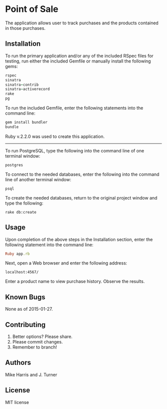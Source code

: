 Point of Sale
======================

The application allows user to track purchases and the products contained in those purchases.


Installation
------------

To run the primary application and/or any of the included RSpec files for testing, run either the included Gemfile or manually
install the following gems:

```ruby
rspec
sinatra
sinatra-contrib
sinatra-activerecord
rake
pg
```

To run the included Gemfile, enter the following statements into
the command line:
```ruby
gem install bundler
bundle
```

Ruby v.2.2.0 was used to create this application.

-----

To run PostgreSQL, type the following into the command line of one terminal window:
```PostgreSQL
postgres
```
To connect to the needed databases, enter the following into
the command line of another terminal window:
```
psql
```

To create the needed databases, return to the original project window and type the following:
```
rake db:create
```

Usage
-----

Upon completion of the above steps in the Installation section, enter the following statement into the command line:

```ruby
Ruby app.rb
```

Next, open a Web browser and enter the following address:

```url
localhost:4567/
```

Enter a product name to view purchase history. Observe the results.

Known Bugs
----------

None as of 2015-01-27.

Contributing
------------

1. Better options? Please share.
2. Please commit changes.
3. Remember to branch!

Authors
------------

Mike Harris and J. Turner

License
------------

MIT license
